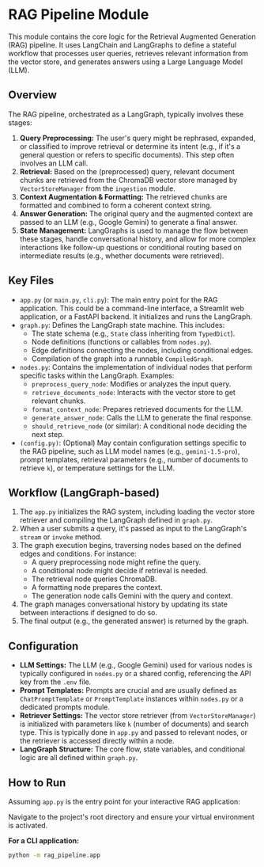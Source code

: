 
# RAG Pipeline Module

This module contains the core logic for the Retrieval Augmented Generation (RAG) pipeline. It uses LangChain and LangGraphs to define a stateful workflow that processes user queries, retrieves relevant information from the vector store, and generates answers using a Large Language Model (LLM).

## Overview

The RAG pipeline, orchestrated as a LangGraph, typically involves these stages:

1.  **Query Preprocessing:** The user's query might be rephrased, expanded, or classified to improve retrieval or determine its intent (e.g., if it's a general question or refers to specific documents). This step often involves an LLM call.
2.  **Retrieval:** Based on the (preprocessed) query, relevant document chunks are retrieved from the ChromaDB vector store managed by `VectorStoreManager` from the `ingestion` module.
3.  **Context Augmentation & Formatting:** The retrieved chunks are formatted and combined to form a coherent context string.
4.  **Answer Generation:** The original query and the augmented context are passed to an LLM (e.g., Google Gemini) to generate a final answer.
5.  **State Management:** LangGraphs is used to manage the flow between these stages, handle conversational history, and allow for more complex interactions like follow-up questions or conditional routing based on intermediate results (e.g., whether documents were retrieved).

## Key Files

*   `app.py` (or `main.py`, `cli.py`): The main entry point for the RAG application. This could be a command-line interface, a Streamlit web application, or a FastAPI backend. It initializes and runs the LangGraph.
*   `graph.py`: Defines the LangGraph state machine. This includes:
    *   The state schema (e.g., `State` class inheriting from `TypedDict`).
    *   Node definitions (functions or callables from `nodes.py`).
    *   Edge definitions connecting the nodes, including conditional edges.
    *   Compilation of the graph into a runnable `CompiledGraph`.
*   `nodes.py`: Contains the implementation of individual nodes that perform specific tasks within the LangGraph. Examples:
    *   `preprocess_query_node`: Modifies or analyzes the input query.
    *   `retrieve_documents_node`: Interacts with the vector store to get relevant chunks.
    *   `format_context_node`: Prepares retrieved documents for the LLM.
    *   `generate_answer_node`: Calls the LLM to generate the final response.
    *   `should_retrieve_node` (or similar): A conditional node deciding the next step.
*   `(config.py)`: (Optional) May contain configuration settings specific to the RAG pipeline, such as LLM model names (e.g., `gemini-1.5-pro`), prompt templates, retrieval parameters (e.g., number of documents to retrieve `k`), or temperature settings for the LLM.

## Workflow (LangGraph-based)

1.  The `app.py` initializes the RAG system, including loading the vector store retriever and compiling the LangGraph defined in `graph.py`.
2.  When a user submits a query, it's passed as input to the LangGraph's `stream` or `invoke` method.
3.  The graph execution begins, traversing nodes based on the defined edges and conditions. For instance:
    *   A query preprocessing node might refine the query.
    *   A conditional node might decide if retrieval is needed.
    *   The retrieval node queries ChromaDB.
    *   A formatting node prepares the context.
    *   The generation node calls Gemini with the query and context.
4.  The graph manages conversational history by updating its state between interactions if designed to do so.
5.  The final output (e.g., the generated answer) is returned by the graph.

## Configuration

*   **LLM Settings:** The LLM (e.g., Google Gemini) used for various nodes is typically configured in `nodes.py` or a shared config, referencing the API key from the `.env` file.
*   **Prompt Templates:** Prompts are crucial and are usually defined as `ChatPromptTemplate` or `PromptTemplate` instances within `nodes.py` or a dedicated prompts module.
*   **Retriever Settings:** The vector store retriever (from `VectorStoreManager`) is initialized with parameters like `k` (number of documents) and search type. This is typically done in `app.py` and passed to relevant nodes, or the retriever is accessed directly within a node.
*   **LangGraph Structure:** The core flow, state variables, and conditional logic are all defined within `graph.py`.

## How to Run

Assuming `app.py` is the entry point for your interactive RAG application:

Navigate to the project's root directory and ensure your virtual environment is activated.

**For a CLI application:**
```bash
python -m rag_pipeline.app